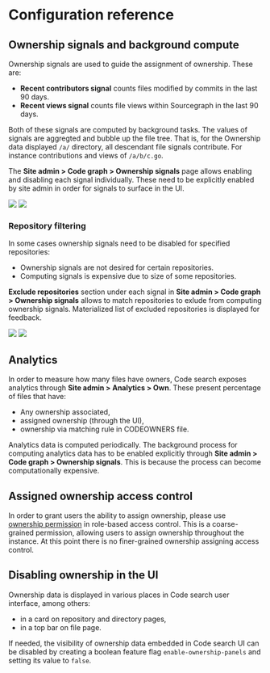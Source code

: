 # Configuration reference

## Ownership signals and background compute

Ownership signals are used to guide the assignment of ownership. These are:

*   **Recent contributors signal** counts files modified by commits in the last 90 days.
*   **Recent views signal** counts file views within Sourcegraph in the last 90 days.

Both of these signals are computed by background tasks.
The values of signals are aggregted and bubble up the file tree.
That is, for the Ownership data displayed `/a/` directory, all descendant file signals contribute.
For instance contributions and views of `/a/b/c.go`.

The **Site admin > Code graph > Ownership signals** page allows enabling and disabling each signal individually.
These need to be explicitly enabled by site admin in order for signals to surface in the UI.

<picture title="Site admin ownership configuration page">
  <img class="theme-dark-only" src="https://sourcegraphstatic.com/own-signals-configuration-dark.png">
  <img class="theme-light-only" src="https://sourcegraphstatic.com/own-signals-configuration.png">
</picture>

### Repository filtering

In some cases ownership signals need to be disabled for specified repositories:

*   Ownership signals are not desired for certain repositories.
*   Computing signals is expensive due to size of some repositories.

**Exclude repositories** section under each signal in **Site admin > Code graph > Ownership signals** allows to match repositories to exlude from computing ownership signals.
Materialized list of excluded repositories is displayed for feedback.

<picture title="Site admin ownership configuration page">
  <img class="theme-dark-only" src="https://sourcegraphstatic.com/own-signals-exclude-dark.png">
  <img class="theme-light-only" src="https://sourcegraphstatic.com/own-signals-exclude.png">
</picture>

## Analytics

In order to measure how many files have owners, Code search exposes analytics through **Site admin > Analytics > Own**.
These present percentage of files that have:

*   Any ownership associated,
*   assigned ownership (through the UI),
*   ownership via matching rule in CODEOWNERS file.

Analytics data is computed periodically.
The background process for computing analytics data has to be enabled explicitly through **Site admin > Code graph > Ownership signals**.
This is because the process can become computationally expensive.

## Assigned ownership access control

In order to grant users the ability to assign ownership, please use [ownership permission](../admin/access_control/ownership.md) in role-based access control.
This is a coarse-grained permission, allowing users to assign ownership throughout the instance.
At this point there is no finer-grained ownership assigning access control.

## Disabling ownership in the UI

Ownership data is displayed in various places in Code search user interface, among others:

*   in a card on repository and directory pages,
*   in a top bar on file page.

If needed, the visibility of ownership data embedded in Code search UI can be disabled by creating a boolean feature flag `enable-ownership-panels` and setting its value to `false`.
